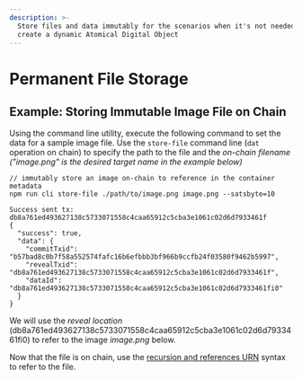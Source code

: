 ```yaml
---
description: >-
  Store files and data immutably for the scenarios when it's not needed to
  create a dynamic Atomical Digital Object
---
```


# Permanent File Storage

## Example: Storing Immutable Image File on Chain

Using the command line utility, execute the following command to set the data for a sample image file. Use the `store-file` command line (`dat` operation on chain) to specify the path to the file and the _on-chain filename ("image.png" is the desired target name in the example below)_

```
// immutably store an image on-chain to reference in the container metadata
npm run cli store-file ./path/to/image.png image.png --satsbyte=10

Success sent tx:  db8a761ed493627138c5733071558c4caa65912c5cba3e1061c02d6d7933461f
{
  "success": true,
  "data": {
    "commitTxid": "b57bad8c0b7f58a552574fafc16b6efbbb3bf966b9ccfb24f03580f9462b5997",
    "revealTxid": "db8a761ed493627138c5733071558c4caa65912c5cba3e1061c02d6d7933461f",
    "dataId": "db8a761ed493627138c5733071558c4caa65912c5cba3e1061c02d6d7933461fi0"
  }
}
```

We will use the _reveal location_ (db8a761ed493627138c5733071558c4caa65912c5cba3e1061c02d6d7933461fi0) to refer to the image _image.png_ below.

Now that the file is on chain, use the [recursion and references URN](https://docs.atomicals.xyz/recursion-and-references) syntax to refer to the file.
